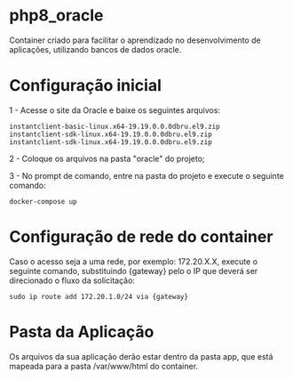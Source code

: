 # php8_oracle
Container criado para facilitar o aprendizado no desenvolvimento de aplicações, utilizando bancos de dados oracle.

# Configuração inicial
  1 - Acesse o site da Oracle e baixe os seguintes arquivos:

    instantclient-basic-linux.x64-19.19.0.0.0dbru.el9.zip
    instantclient-sdk-linux.x64-19.19.0.0.0dbru.el9.zip
    instantclient-sdk-linux.x64-19.19.0.0.0dbru.el9.zip

  2 - Coloque os arquivos na pasta "oracle" do projeto;

  
  3 - No prompt de comando, entre na pasta do projeto e execute o seguinte comando:
            
    docker-compose up

# Configuração de rede do container

  Caso o acesso seja a uma rede, por exemplo: 172.20.X.X, execute o seguinte comando, substituindo {gateway} pelo o IP que deverá ser direcionado o fluxo da solicitação:
  
    sudo ip route add 172.20.1.0/24 via {gateway}

# Pasta da Aplicação

  Os arquivos da sua aplicação derão estar dentro da pasta app, que está mapeada para a pasta /var/www/html do container.
